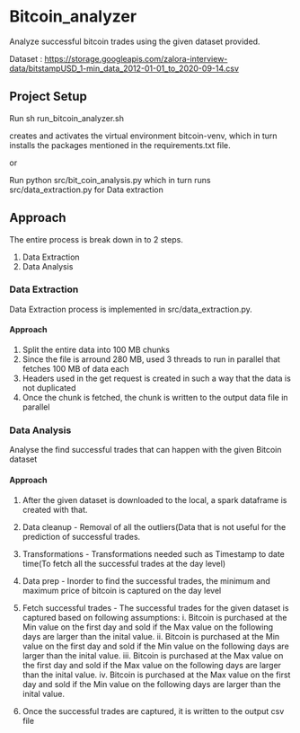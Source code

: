 # Bitcoin_analyzer

Analyze successful bitcoin trades using the given dataset provided.

Dataset : https://storage.googleapis.com/zalora-interview-data/bitstampUSD_1-min_data_2012-01-01_to_2020-09-14.csv

## Project Setup

Run sh run_bitcoin_analyzer.sh  

creates and activates the virtual environment bitcoin-venv, which in turn installs the packages
mentioned in the requirements.txt file.

or

Run python src/bit_coin_analysis.py which in turn runs src/data_extraction.py for Data extraction

## Approach

The entire process is break down in to 2 steps.
1. Data Extraction
2. Data Analysis

### Data Extraction

Data Extraction process is implemented in src/data_extraction.py.

#### Approach

1. Split the entire data into 100 MB chunks
2. Since the file is arround 280 MB, used 3 threads to run in parallel that fetches 100 MB of data each
3. Headers used in the get request is created in such a way that the data is not duplicated
4. Once the chunk is fetched, the chunk is written to the output data file in parallel

### Data Analysis

Analyse the find successful trades that can happen with the given Bitcoin dataset

#### Approach

1. After the given dataset is downloaded to the local, a spark dataframe is created with that.

2. Data cleanup - Removal of all the outliers(Data that is not useful for the prediction of
successful trades.

3. Transformations - Transformations needed such as Timestamp to date time(To fetch all the successful
trades at the day level)

4. Data prep - Inorder to find the successful trades, the minimum and maximum price of bitcoin is
captured on the day level

5. Fetch successful trades - The successful trades for the given dataset is captured based on
following assumptions:
i. Bitcoin is purchased at the Min value on the first day and sold if the Max value on the following
days are larger than the inital value.
ii. Bitcoin is purchased at the Min value on the first day and sold if the Min value on the following
days are larger than the inital value.
iii. Bitcoin is purchased at the Max value on the first day and sold if the Max value on the following
days are larger than the inital value.
iv. Bitcoin is purchased at the Max value on the first day and sold if the Min value on the following
days are larger than the inital value.

6. Once the successful trades are captured, it is written to the output csv file